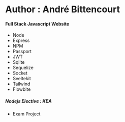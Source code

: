 # Author : André Bittencourt

#### Full Stack Javascript Website
 - Node
 - Express
 - NPM
 - Passport
 - JWT
 - Sqlite
 - Sequelize
 - Socket
 - Sveltekit
 - Tailwind
 - Flowbite

##### Nodejs Elective : KEA
 - Exam Project